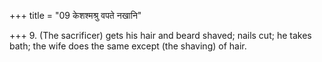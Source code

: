 +++
title = "09 केशश्मश्रु वपते नखानि"

+++
9. (The sacrificer) gets his hair and beard shaved; nails cut; he takes bath; the wife does the same except (the shaving) of hair.
